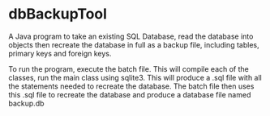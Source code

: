 # dbBackupTool
A Java program to take an existing SQL Database, read the database into objects then recreate the database in full as a backup file, including tables, primary keys and foreign keys.

To run the program, execute the batch file. This will compile each of the classes, run the main class using sqlite3. This will produce a .sql file with all the statements needed to recreate the database.
The batch file then uses this .sql file to recreate the database and produce a database file named backup.db
